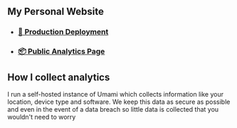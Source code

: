 ## My Personal Website
- ### [🐳 Production Deployment](https://a3d.pro)
- ### [📦 Public Analytics Page](https://umami.a3d.pro/share/nI1FDSuCssQJXF6h/a3d.pro)

## How I collect analytics
I run a self-hosted instance of Umami which collects information like your location, device type and software. We keep this data as secure as possible and even in the event of a data breach so little data is collected that you wouldn't need to worry
